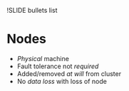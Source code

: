 !SLIDE bullets list

# Nodes

* _Physical_ machine
* Fault tolerance not _required_
* Added/removed _at will_ from cluster
* No _data loss_ with loss of node
